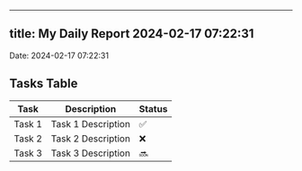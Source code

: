 
---
title: My Daily Report 2024-02-17 07:22:31
---

Date: 2024-02-17 07:22:31

## Tasks Table

| Task | Description | Status |
|------|-------------|--------|
| Task 1 | Task 1 Description | ✅ |
| Task 2 | Task 2 Description | ❌ |
| Task 3 | Task 3 Description | 🔜 |
